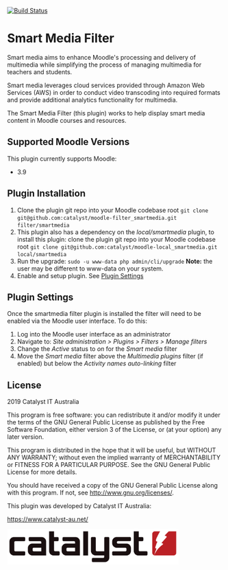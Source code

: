 [![Build Status](https://travis-ci.org/catalyst/moodle-filter_smartmedia.svg?branch=master)](https://travis-ci.org/catalyst/moodle-filter_smartmedia)

# Smart Media Filter #

Smart media aims to enhance Moodle's processing and delivery of multimedia while simplifying the process of managing multimedia for teachers and students.

Smart media leverages cloud services provided through Amazon Web Services (AWS) in order to conduct video transcoding into required formats and provide additional analytics functionality for multimedia.

The Smart Media Filter (this plugin) works to help display smart media content in Moodle courses and resources.

## Supported Moodle Versions
This plugin currently supports Moodle:

* 3.9

## Plugin Installation ##

1. Clone the plugin git repo into your Moodle codebase root `git clone git@github.com:catalyst/moodle-filter_smartmedia.git filter/smartmedia`
2. This plugin also has a dependency on the *local/smartmedia* plugin, to install this plugin: clone the plugin git repo into your Moodle codebase root `git clone git@github.com:catalyst/moodle-local_smartmedia.git local/smartmedia`
3. Run the upgrade: `sudo -u www-data php admin/cli/upgrade` **Note:** the user may be different to www-data on your system.
4. Enable and setup plugin. See [Plugin Settings](#plugin-settings)

## Plugin Settings ##

Once the smartmedia filter plugin is installed the filter will need to be enabled via the Moodle user interface.
To do this:

1. Log into the Moodle user interface as an administrator
2. Navigate to: *Site administration > Plugins > Filters > Manage filters*
3. Change the *Active* status to *on* for the *Smart media* filter
4. Move the *Smart media* filter above the *Multimedia plugins* filter (if enabled) but below the *Activity names auto-linking* filter

## License ##

2019 Catalyst IT Australia

This program is free software: you can redistribute it and/or modify it under
the terms of the GNU General Public License as published by the Free Software
Foundation, either version 3 of the License, or (at your option) any later
version.

This program is distributed in the hope that it will be useful, but WITHOUT ANY
WARRANTY; without even the implied warranty of MERCHANTABILITY or FITNESS FOR A
PARTICULAR PURPOSE.  See the GNU General Public License for more details.

You should have received a copy of the GNU General Public License along with
this program.  If not, see <http://www.gnu.org/licenses/>.


This plugin was developed by Catalyst IT Australia:

https://www.catalyst-au.net/

<img alt="Catalyst IT" src="https://raw.githubusercontent.com/catalyst/moodle-local_smartmedia/master/pix/catalyst-logo.svg?sanitize=true" width="400">
